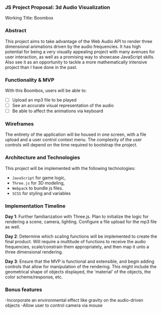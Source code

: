 ### JS Project Proposal: 3d Audio Visualization

   Working Title: Boombox
### Abstract
This project aims to take advantage of the Web Audio API to render three dimensional animations driven by the audio frequencies. It has high potential for being a very visually appealing project with many avenues for user interaction, as well as a promising way to showcase JavaScript skills. Also see it as an opportunity to tackle a more mathematically intensive project than I have done in the past.


### Functionality & MVP  

With this Boombox, users will be able to:

- [ ] Upload an mp3 file to be played
- [ ] See an accurate visual representation of the audio
- [ ] Be able to affect the animations via keyboard

### Wireframes

The entirety of the application will be housed in one screen, with a file upload and a user control context menu. The complexity of the user controls will depend on the time required to bootstrap the project.

### Architecture and Technologies

This project will be implemented with the following technologies:

- `JavaScript` for game logic,
- `Three.js` for 3D modeling,
- `Webpack` to bundle js files.
- `SCSS` for styling and variables


### Implementation Timeline

**Day 1**: Further familiarization with Three.js. Plan to initialize the logic for rendering a scene, camera, lighting. Configure a file upload for the mp3 file as well.

**Day 2**: Determine which scaling functions will be implemented to create the final product.  Will require a multitude of functions to receive the audio frequencies, scale/constrain them appropriately, and then map it unto a three dimensional rendering.  

**Day 3**: Ensure that the MVP is functional and extensible, and begin adding controls that allow for manipulation of the rendering. This might include the geometrical shape of objects displayed, the 'material' of the objects, the color scheme/response, etc.

### Bonus features

-Incorporate an environmental effect like gravity on the audio-driven objects
-Allow user to control camera via mouse
